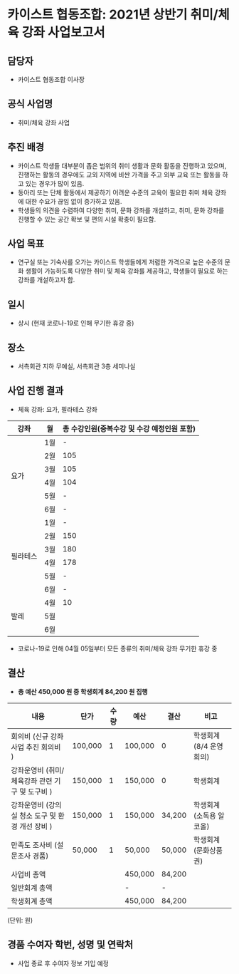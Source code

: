 카이스트 협동조합: 2021년 상반기 취미/체육 강좌 사업보고서
===

## 담당자
- 카이스트 협동조합 이사장

## 공식 사업명
- 취미/체육 강좌 사업

## 추진 배경
- 카이스트 학생들 대부분이 좁은 범위의 취미 생활과 문화 활동을 진행하고 있으며, 진행하는 활동의 경우에도 교외 지역에 비싼 가격을 주고 외부 교육 또는 활동을 하고 있는 경우가 많이 있음.
- 동아리 또는 단체 활동에서 제공하기 어려운 수준의 교육이 필요한 취미 체육 강좌에 대한 수요가 끊임 없이 증가하고 있음.
- 학생들의 의견을 수렴하여 다양한 취미, 문화 강좌를 개설하고, 취미, 문화 강좌를 진행할 수 있는 공간 확보 및 편의 시설 확충이 필요함.

## 사업 목표
- 연구실 또는 기숙사를 오가는 카이스트 학생들에게 저렴한 가격으로 높은 수준의 문화 생활이 가능하도록 다양한 취미 및 체육 강좌를 제공하고, 학생들이 필요로 하는 강좌를 개설하고자 함.

## 일시 
- 상시 (현재 코로나-19로 인해 무기한 휴강 중)

## 장소 
- 서측회관 지하 무예실, 서측회관 3층 세미나실

## 사업 진행 결과 
- 체육 강좌: 요가, 필라테스 강좌

<table>
<thead>
  <tr>
    <th>강좌</th>
    <th> 월 </th>
    <th> 총 수강인원(중복수강 및 수강 예정인원 포함) </th>
  </tr>
</thead>
<tbody>
  <tr>
    <td rowspan="6">요가</td>
    <td> 1월 </td>
    <td> - </td>
  </tr>
  <tr>
    <td> 2월 </td>
    <td> 105 </td>
  </tr>
  <tr>
    <td> 3월 </td>
    <td> 105 </td>
  </tr>
  <tr>
    <td> 4월 </td>
    <td> 104 </td>
  </tr>
  <tr>
    <td> 5월 </td>
    <td> - </td>
  </tr>
  <tr>
    <td> 6월 </td>
    <td> - </td>
  </tr>
  <tr>
    <td rowspan="6">필라테스</td>
    <td> 1월 </td>
    <td> - </td>
  </tr>
  <tr>
    <td> 2월 </td>
    <td> 150 </td>
  </tr>
  <tr>
    <td> 3월 </td>
    <td> 180 </td>
  </tr>
  <tr>
    <td> 4월 </td>
    <td> 178 </td>
  </tr>
  <tr>
    <td> 5월 </td>
    <td> - </td>
  </tr>
  <tr>
    <td> 6월 </td>
    <td> - </td>
  </tr>
  <tr>
    <td rowspan="3">발레</td>
    <td> 4월 </td>
    <td> 10 </td>
  </tr>
  <tr>
    <td> 5월 </td>
    <td>  </td>
  </tr>
  <tr>
    <td> 6월 </td>
    <td>  </td>
  </tr>
</tbody>
</table>

- 코로나-19로 인해 04월 05일부터 모든 종류의 취미/체육 강좌 무기한 휴강 중

## 결산
- **총 예산 450,000 원 중 학생회계 84,200 원 집행**

|   내용  |   단가  |   수량  |   예산  |   결산  |   비고  |
|---|---|---|---|---|---|
|   회의비 (신규 강좌사업 추진 회의비	)  |  100,000   |  1  |   100,000  |  0  |   학생회계 (8/4 운영회의)  |
|  강좌운영비 (취미/체육강좌 관련 기구 및 도구비	)  |  150,000   |  1  |  150,000  |  0  |   학생회계 |
|  강좌운영비 (강의실 청소 도구 및 환경 개선 장비		)  |  150,000   |  1  |  150,000  |  34,200  |   학생회계 (소독용 알코올)  |
|   만족도 조사비 (설문조사 경품)  |  50,000   |  1  |   50,000  |  50,000  |   학생회계 (문화상품권)  |
|   사업비 총액  |      |      |   450,000  |   84,200  |      |
|   일반회계 총액  |     |     |   -  |   -  |     |
|   학생회계 총액  |     |     |  450,000   |  84,200   |     |

(단위: 원)

## 경품 수여자 학번, 성명 및 연락처
- 사업 종료 후 수여자 정보 기입 예정